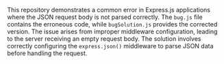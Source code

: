 This repository demonstrates a common error in Express.js applications where the JSON request body is not parsed correctly. The `bug.js` file contains the erroneous code, while `bugSolution.js` provides the corrected version. The issue arises from improper middleware configuration, leading to the server receiving an empty request body. The solution involves correctly configuring the `express.json()` middleware to parse JSON data before handling the request.